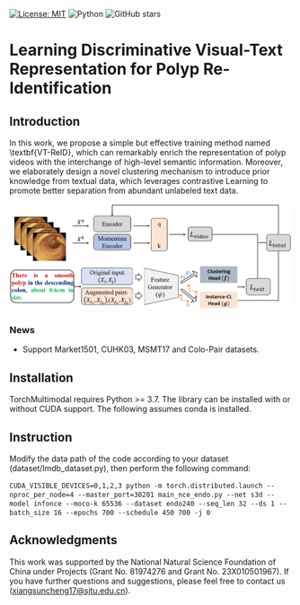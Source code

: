 [![License: MIT](https://img.shields.io/badge/License-MIT-yellow.svg)](https://opensource.org/licenses/MIT)
![Python](https://img.shields.io/badge/python-green.svg)
![GitHub stars](https://img.shields.io/github/stars/JeremyXSC/VT-ReID.svg?style=flat&label=Star)

# Learning Discriminative Visual-Text Representation for Polyp Re-Identification

## Introduction
In this work, we propose a simple but effective training method named \textbf{VT-ReID}, which can remarkably enrich the representation of polyp videos with the interchange of high-level semantic information. Moreover, we elaborately design a novel clustering mechanism to introduce prior knowledge from textual data, which leverages contrastive Learning to promote better separation from abundant unlabeled text data.

<img src='images/VT-ReID.png'/>

### News
- Support Market1501, CUHK03, MSMT17 and Colo-Pair datasets.

## Installation

TorchMultimodal requires Python >= 3.7. The library can be installed with or without CUDA support.
The following assumes conda is installed.

## Instruction
Modify the data path of the code according to your dataset (dataset/lmdb_dataset.py), then perform the following command:

```
CUDA_VISIBLE_DEVICES=0,1,2,3 python -m torch.distributed.launch --nproc_per_node=4 --master_port=30201 main_nce_endo.py --net s3d --model infonce --moco-k 65536 --dataset endo240 --seq_len 32 --ds 1 --batch_size 16 --epochs 700 --schedule 450 700 -j 0
```

## Acknowledgments
This work was supported by the National Natural Science Foundation of China under Projects (Grant No. 81974276 and Grant No.  23X010501967).
If you have further questions and suggestions, please feel free to contact us (xiangsuncheng17@sjtu.edu.cn).

